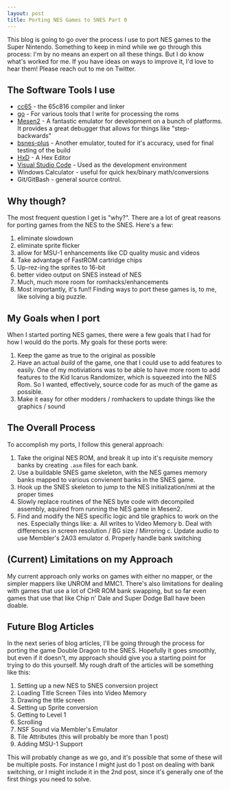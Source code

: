 ```yaml
---
layout: post
title: Porting NES Games to SNES Part 0
---
```


This blog is going to go over the process I use to port NES games to the Super Nintendo.  Something to keep in mind while we go through this process:  I'm by no means an expert on all these things.  But I do know what's worked for me.  If you have ideas on ways to improve it, I'd love to hear them!  Please reach out to me on Twitter.

## The Software Tools I use
* [cc65](https://www.cc65.org/) - the 65c816 compiler and linker
* [go](https://go.dev/) - For various tools that I write for processing the roms
* [Mesen2](https://github.com/SourMesen/Mesen2) - A fantastic emulator for development on a bunch of platforms.  It provides a great debugger that allows for things like "step-backwards"
* [bsnes-plus](https://github.com/devinacker/bsnes-plus) - Another emulator, touted for it's accuracy, used for final testing of the build
* [HxD](https://mh-nexus.de/en/hxd/) - A Hex Editor
* [Visual Studio Code](https://code.visualstudio.com/) - Used as the development environment
* Windows Calculator - useful for quick hex/binary math/conversions
* Git/GitBash - general source control.

## Why though?

The most frequent question I get is "why?".  There are a lot of great reasons for porting games from the NES to the SNES.  Here's a few:

1. eliminate slowdown
2. eliminate sprite flicker
3. allow for MSU-1 enhancements like CD quality music and videos
4. Take advantage of FastROM cartridge chips
5. Up-rez-ing the sprites to 16-bit
6. better video output on SNES instead of NES
7. Much, much more room for romhacks/enhancements
8. Most importantly, it's fun!!  Finding ways to port these games is, to me, like solving a big puzzle.


## My Goals when I port

When I started porting NES games, there were a few goals that I had for how I would do the ports.  My goals for these ports were:

1. Keep the game as true to the original as possible
2. Have an actual *build* of the game, one that I could use to add features to easily.  One of my motiviations was to be able to have more room to add features to the Kid Icarus Randomizer, which is squeezed into the NES Rom.  So I wanted, effectively, source code for as much of the game as possible.
3. Make it easy for other modders / romhackers to update things like the graphics / sound


## The Overall Process

To accomplish my ports, I follow this general approach:

1. Take the original NES ROM, and break it up into it's requisite memory banks by creating `.asm` files for each bank.
2. Use a buildable SNES game skeleton, with the NES games memory banks mapped to various convienent banks in the SNES game.
3. Hook up the SNES skeleton to jump to the NES initialization/nmi at the proper times
4. Slowly replace routines of the NES byte code with decompiled assembly, aquired from running the NES game in Mesen2.
5. Find and modify the NES specific logic and tile graphics to work on the nes.  Especially things like:
	a. All writes to Video Memory
    b. Deal with differences in screen resolution / BG size / Mirroring
    c. Update audio to use Membler's 2A03 emulator
    d. Properly handle bank switching

## (Current) Limitations on my Approach

My current approach only works on games with either no mapper, or the simpler mappers like UNROM and MMC1.  There's also limitations for dealing with games that use a lot of CHR ROM bank swapping, but so far even games that use that like Chip n' Dale and Super Dodge Ball have been doable.

## Future Blog Articles

In the next series of blog articles, I'll be going through the process for porting the game Double Dragon to the SNES.  Hopefully it goes smoothly, but even if it doesn't, my approach should give you a starting point for trying to do this yourself.  My rough draft of the articles will be something like this:

1. Setting up a new NES to SNES conversion project
2. Loading Title Screen Tiles into Video Memory
3. Drawing the title screen
4. Setting up Sprite conversion
5. Getting to Level 1
6. Scrolling
7. NSF Sound via Membler's Emulator
8. Tile Attributes (this will probably be more than 1 post)
9. Adding MSU-1 Support

This will probably change as we go, and it's possible that some of these will be multiple posts.  For instance I might just do 1 post on dealing with bank switching, or I might include it in the 2nd post, since it's generally one of the first things you need to solve.

